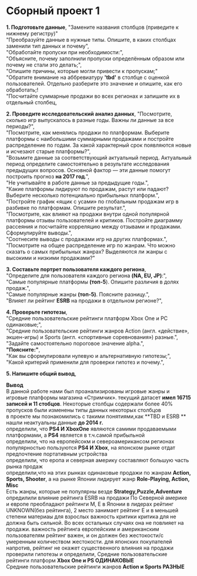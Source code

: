# Сборный проект 1

 **1. Подготовьте данные**,
    "Замените названия столбцов (приведите к нижнему регистру)"  
    "Преобразуйте данные в нужные типы. Опишите, в каких столбцах заменили тип данных и почему",  
    "Обработайте пропуски при необходимости:",  
    "Объясните, почему заполнили пропуски определённым образом или почему не стали это делать;",  
    "Опишите причины, которые могли привести к пропускам;"  
"Обратите внимание на аббревиатуру **'tbd'** в столбце с оценкой пользователей. Отдельно разберите это значение и опишите, как его обработать;!   
"Посчитайте суммарные продажи во всех регионах и запишите их в отдельный столбец,  

**2. Проведите исследовательский анализ данных**,
    "Посмотрите, сколько игр выпускалось в разные годы. Важны ли данные за все периоды?",  
    "Посмотрите, как менялись продажи по платформам. Выберите платформы с наибольшими суммарными продажами и постройте распределение по годам. За какой характерный срок появляются новые и исчезают старые платформы?",  
    "Возьмите данные за соответствующий актуальный период. Актуальный период определите самостоятельно в результате исследования предыдущих вопросов. Основной фактор — эти данные помогут построить прогноз **на 2017 год**.",  
    "Не учитывайте в работе данные за предыдущие годы.",  
    "Какие платформы лидируют по продажам, растут или падают? Выберите несколько потенциально прибыльных платформ.",  
    "Постройте график «ящик с усами» по глобальным продажам игр в разбивке по платформам. Опишите результат.",  
    "Посмотрите, как влияют на продажи внутри одной популярной платформы отзывы пользователей и критиков. Постройте диаграмму рассеяния и посчитайте корреляцию между отзывами и продажами. Сформулируйте выводы.",  
    "Соотнесите выводы с продажами игр на других платформах.",  
    "Посмотрите на общее распределение игр по жанрам. Что можно сказать о самых прибыльных жанрах? Выделяются ли жанры с высокими и низкими продажами?"  
    
  **3. Составьте портрет пользователя каждого региона**,  
    "Определите для пользователя каждого региона **(NA, EU, JP)**:",  
    "Самые популярные платформы **(топ-5**). Опишите различия в долях продаж.",  
    "Самые популярные жанры **(топ-5)**. Поясните разницу.",  
    "Влияет ли рейтинг **ESRB** на продажи в отдельном регионе?",  
    
  **4. Проверьте гипотезы**,  
    "Средние пользовательские рейтинги платформ Xbox One и PC одинаковые;",  
    "Средние пользовательские рейтинги жанров Action (англ. «действие», экшен-игры) и Sports (англ. «спортивные соревнования») разные.",  
    "Задайте самостоятельно пороговое значение alpha.",  
    **"Поясните:"**,  
    "Как вы сформулировали нулевую и альтернативную гипотезы;",  
    "Какой критерий применили для проверки гипотез и почему.",  
    
  **5. Напишите общий вывод**,  

**Вывод**  
В данной работе нами был проанализированы игровые жанры и игровые платформы магазина «Стримчик».
текущий датасет **имел 16715 записей и 11 стобцов**. Некоторые столбцы содержали более 40% пропусков
были изменены типы данных некоторых столбцов  
в проекте мы познакомились с такими понятиями,как **TBD и ESRB ** 
нашли неактуальны данные **до 2014 г.**  
определили, что **PS4 И ХboxOne** являются самими продаваемыми платформами, а **PS4** является в т.ч.самой прибыльной  
определили, что на европейсокм и североамерикансом регионах популярностью пользуются **PS4 И Хbox**, на японском рынке отдат предпочтение портативным устройства  
определили, что еропа и северная америку составляют большую часть рынка продаж  
определили,что на этих рынках одинаковые продажи по жанрам **Action, Sports, Shooter**, а на рынке Японии лидирует жанр **Role-Playing, Action, Misc**  
Есть жанры, которые не популярны везде **Strategy,Puzzle,Adventure**  
опредилили влияние рейтинга ESRB на продажи По Северной америке и европе преобладают рейтинги M, Е
в Японии в лидерах рейтинг UNKNOWN(без рейтинга), 2 место занимает рейтинг E и в меньшей степени материаы для взрослых важность критики критика для не должна быть сильной. Во всех остальных случаях она не повлияет на продажи. важность рейтинга европейским и американским пользователям рейтинг важен, и он должен без жестокости/с умеренным количеством жестокости. для японских покупателей напротив, рейтинг не окажет существенного влияния на продажи проверили гипотезы и определили, Средние пользовательские рейтинги платформ **Xbox One и PS ОДИНАКОВЫЕ**  
Средние пользовательские рейтинги жанров **Action и Sports РАЗНЫЕ**    
